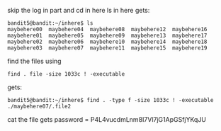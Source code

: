 skip the log in part and cd in here
ls in here gets: 
```
bandit5@bandit:~/inhere$ ls
maybehere00  maybehere04  maybehere08  maybehere12  maybehere16
maybehere01  maybehere05  maybehere09  maybehere13  maybehere17
maybehere02  maybehere06  maybehere10  maybehere14  maybehere18
maybehere03  maybehere07  maybehere11  maybehere15  maybehere19
```
find the files using

```
find . file -size 1033c ! -executable
```
gets:
```
bandit5@bandit:~/inhere$ find . -type f -size 1033c ! -executable
./maybehere07/.file2
```
cat the file gets password = P4L4vucdmLnm8I7Vl7jG1ApGSfjYKqJU